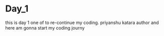 # Day_1
this is day 1 one of to re-continue my coding.
 priyanshu katara author
 and here am gonna start my coding journy
 